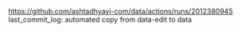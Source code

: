 https://github.com/ashtadhyayi-com/data/actions/runs/2012380945
last_commit_log: automated copy from data-edit to data